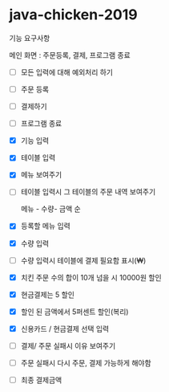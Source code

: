 # java-chicken-2019





기능 요구사항

메인 화면 : 주문등록, 결제, 프로그램 종료



+ [ ] 모든 입력에 대해 예외처리 하기

+ [ ] 주문 등록

+ [ ] 결제하기

+ [ ] 프로그램 종료

+ [x] 기능 입력

+ [x] 테이블 입력

+ [x] 메뉴 보여주기

+ [ ] 테이블 입력시 그 테이블의 주문 내역 보여주기

  메뉴 - 수량- 금액 순

+ [x] 등록할 메뉴 입력

+ [x] 수량 입력

+ [ ] 수량 입력시 테이블에 결제 필요함 표시(₩)

+ [x] 치킨 주문 수의 합이 10개 넘을 시 10000원 할인

+ [x] 현금결제는 5 할인 

+ [x] 할인 된 금액에서 5퍼센트 할인(복리)

+ [x] 신용카드 / 현금결제 선택 입력

+ [ ] 결제/ 주문 실패시 이유 보여주기

+ [ ] 주문 실패시 다시 주문, 결제 가능하게 해야함

+ [ ] 최종 결제금액

  